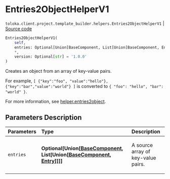 # Entries2ObjectHelperV1
`toloka.client.project.template_builder.helpers.Entries2ObjectHelperV1` | [Source code](https://github.com/Toloka/toloka-kit/blob/v1.2.1/src/client/project/template_builder/helpers.py#L42)

```python
Entries2ObjectHelperV1(
    self,
    entries: Optional[Union[BaseComponent, List[Union[BaseComponent, Entry]]]] = None,
    *,
    version: Optional[str] = '1.0.0'
)
```

Creates an object from an array of key-value pairs.


For example,
`[ {"key":"foo", "value":"hello"}, {"key":"bar","value":"world"} ]`
is converted to `{ "foo": "hello", "bar": "world" }`.

For more information, see [helper.entries2object](https://toloka.ai/docs/template-builder/reference/helper.entries2object).

## Parameters Description

| Parameters | Type | Description |
| :----------| :----| :-----------|
`entries`|**Optional\[Union\[[BaseComponent](toloka.client.project.template_builder.base.BaseComponent.md), List\[Union\[[BaseComponent](toloka.client.project.template_builder.base.BaseComponent.md), [Entry](toloka.client.project.template_builder.helpers.Entries2ObjectHelperV1.Entry.md)\]\]\]\]**|<p>A source array of key-value pairs.</p>
